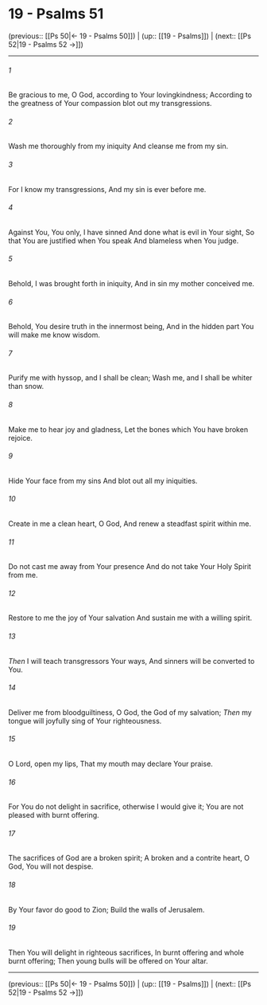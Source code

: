 # 19 - Psalms 51

(previous:: [[Ps 50|← 19 - Psalms 50]]) | (up:: [[19 - Psalms]]) | (next:: [[Ps 52|19 - Psalms 52 →]])

***


###### 1 
Be gracious to me, O God, according to Your lovingkindness; According to the greatness of Your compassion blot out my transgressions. 

###### 2 
Wash me thoroughly from my iniquity And cleanse me from my sin. 

###### 3 
For I know my transgressions, And my sin is ever before me. 

###### 4 
Against You, You only, I have sinned And done what is evil in Your sight, So that You are justified when You speak And blameless when You judge. 

###### 5 
Behold, I was brought forth in iniquity, And in sin my mother conceived me. 

###### 6 
Behold, You desire truth in the innermost being, And in the hidden part You will make me know wisdom. 

###### 7 
Purify me with hyssop, and I shall be clean; Wash me, and I shall be whiter than snow. 

###### 8 
Make me to hear joy and gladness, Let the bones which You have broken rejoice. 

###### 9 
Hide Your face from my sins And blot out all my iniquities. 

###### 10 
Create in me a clean heart, O God, And renew a steadfast spirit within me. 

###### 11 
Do not cast me away from Your presence And do not take Your Holy Spirit from me. 

###### 12 
Restore to me the joy of Your salvation And sustain me with a willing spirit. 

###### 13 
_Then_ I will teach transgressors Your ways, And sinners will be converted to You. 

###### 14 
Deliver me from bloodguiltiness, O God, the God of my salvation; _Then_ my tongue will joyfully sing of Your righteousness. 

###### 15 
O Lord, open my lips, That my mouth may declare Your praise. 

###### 16 
For You do not delight in sacrifice, otherwise I would give it; You are not pleased with burnt offering. 

###### 17 
The sacrifices of God are a broken spirit; A broken and a contrite heart, O God, You will not despise. 

###### 18 
By Your favor do good to Zion; Build the walls of Jerusalem. 

###### 19 
Then You will delight in righteous sacrifices, In burnt offering and whole burnt offering; Then young bulls will be offered on Your altar.

***

(previous:: [[Ps 50|← 19 - Psalms 50]]) | (up:: [[19 - Psalms]]) | (next:: [[Ps 52|19 - Psalms 52 →]])
